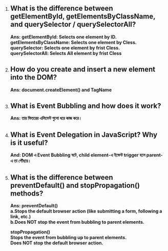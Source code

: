 1.	## What is the difference between getElementById, getElementsByClassName, and querySelector / querySelectorAll?

     **Ans: getElementById: Selects one element by ID.**<br>
     **getElementsByClassName: Selects one element by Cless.**<br>
     **querySelector: Selects one element by frist  Cless.**<br>
     **querySelectorAll: Selects All element by frist  Cless**<br>

2.	## How do you create and insert a new element into the DOM?    
     **Ans: document.createElement() and TagName**

3.	## What is Event Bubbling and how does it work?
     **Ans: তার ভিতরের এলিমেন্ট গুলো ধরে কাজ করে।**

4.	## What is Event Delegation in JavaScript? Why is it useful?     
    **And: DOM এ Event Bubbling ঘটে, child element-এ ইভেন্ট trigger হলে parent-এ তা পৌঁছায়।**

5.	## What is the difference between preventDefault() and stopPropagation() methods?
     **Ans: preventDefault()** <br>
     **a.Stops the default browser action (like submitting a form, following a link, etc.)**<br>
     **b.Does NOT stop the event from bubbling to parent elements.**<br>

     **stopPropagation()**<br>
     **Stops the event from bubbling up to parent elements.**<br>
     **Does NOT stop the default browser action.**<br>